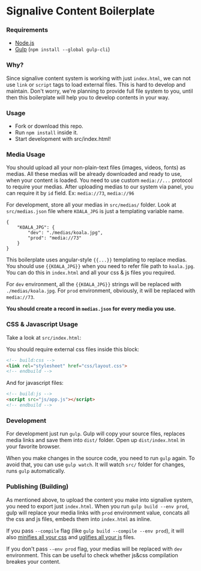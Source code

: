 # Signalive Content Boilerplate

### Requirements
- [Node.js](https://nodejs.org/en/download/)
- [Gulp](http://gulpjs.com/) (`npm install --global gulp-cli`)

### Why?
Since signalive content system is working with just `index.html`, we can not use `link` or `script` tags to load external files. This is hard to develop and maintain. Don't worry, we're planning to provide full file system to you, until then this boilerplate will help you to develop contents in your way.

### Usage
- Fork or download this repo.
- Run `npm install` inside it.
- Start development with src/index.html!

### Media Usage
You should upload all your non-plain-text files (images, videos, fonts) as medias. All these medias will be already downloaded and ready to use, when your content is loaded. You need to use custom `media://...` protocol to require your medias. After uploading medias to our system via panel, you can require it by `id` field. Ex: `media://73`, `media://96`

For development, store all your medias in `src/medias/` folder. Look at `src/medias.json` file where `KOALA_JPG` is just a templating variable name.

```
{
    "KOALA_JPG": {
        "dev": "./medias/koala.jpg",
        "prod": "media://73"
    }
}
```
This boilerplate uses angular-style `{{...}}` templating to replace medias. You should use `{{KOALA_JPG}}` when you need to refer file path to `koala.jpg`. You can do this in `index.html` and all your css & js files you required.

For `dev` environment, all the `{{KOALA_JPG}}` strings will be replaced with `./medias/koala.jpg`. For `prod` environment, obviously, it will be replaced with `media://73`.

**You should create a record in `medias.json` for every media you use.**

### CSS & Javascript Usage
Take a look at `src/index.html`:

You should require external css files inside this block:
```html
<!-- build:css -->
<link rel="stylesheet" href="css/layout.css">
<!-- endbuild -->
```

And for javascript files:
```html
<!-- build:js -->
<script src="js/app.js"></script>
<!-- endbuild -->
```

### Development
For development just run `gulp`. Gulp will copy your source files, replaces media links and save them into `dist/` folder. Open up `dist/index.html` in your favorite browser.

When you make changes in the source code, you need to run `gulp` again. To avoid that, you can use `gulp watch`. It will watch `src/` folder for changes, runs `gulp` automatically.

### Publishing (Building)
As mentioned above, to upload the content you make into signalive system, you need to export just `index.html`. When you run `gulp build --env prod`, gulp will replace your media links with `prod` environment value, concats all the css and js files, embeds them into `index.html` as inline.

If you pass `--compile` flag (like `gulp build --compile --env prod`), it will also [minifies all your css](https://www.npmjs.com/package/gulp-minify-css) and [uglifies all your js](https://www.npmjs.com/package/gulp-uglify) files.

If you don't pass `--env prod` flag, your medias will be replaced with `dev` environment. This can be useful to check whether js&css compilation breakes your content.
